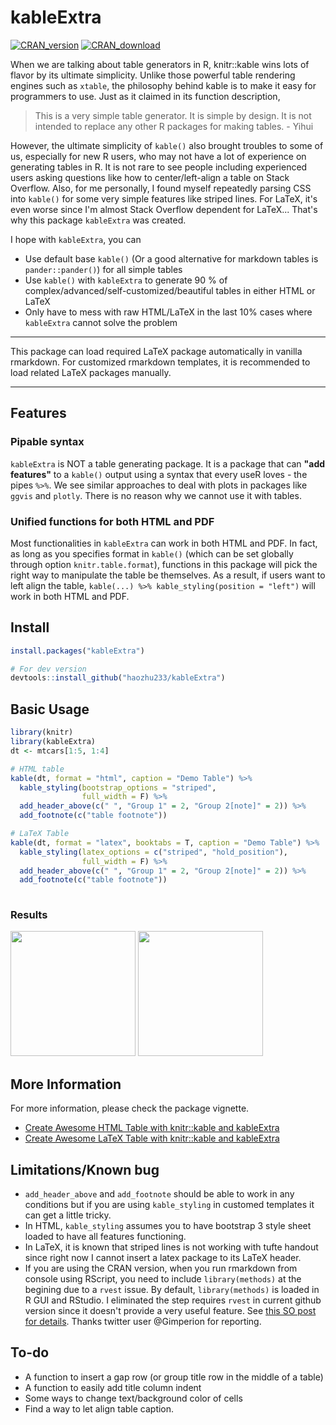 # kableExtra
[![CRAN_version](http://www.r-pkg.org/badges/version/kableExtra)](http://cran.r-project.org/package=kableExtra)
[![CRAN_download](http://cranlogs.r-pkg.org/badges/kableExtra)](http://cran.r-project.org/package=kableExtra)

When we are talking about table generators in R, knitr::kable wins lots of flavor by its ultimate simplicity. Unlike those powerful table rendering engines such as `xtable`, the philosophy behind kable is to make it easy for programmers to use. Just as it claimed in its function description, 

> This is a very simple table generator. It is simple by design. It is not intended to replace any other R packages for making tables. - Yihui

However, the ultimate simplicity of `kable()` also brought troubles to some of us, especially for new R users, who may not have a lot of experience on generating tables in R. It is not rare to see people including experienced users asking questions like how to center/left-align a table on Stack Overflow. Also, for me personally, I found myself repeatedly parsing CSS into `kable()` for some very simple features like striped lines. For LaTeX, it's even worse since I'm almost Stack Overflow dependent for LaTeX... That's why this package `kableExtra` was created. 

I hope with `kableExtra`, you can

- Use default base `kable()` (Or a good alternative for markdown tables is `pander::pander()`) for all simple tables
- Use `kable()` with `kableExtra` to generate 90 % of complex/advanced/self-customized/beautiful tables in either HTML or LaTeX
- Only have to mess with raw HTML/LaTeX in the last 10% cases where `kableExtra` cannot solve the problem

***
This package can load required LaTeX package automatically in vanilla rmarkdown. For customized rmarkdown templates, it is recommended to load related LaTeX packages manually.
***

## Features
### Pipable syntax
`kableExtra` is NOT a table generating package. It is a package that can **"add features"** to a `kable()` output using a syntax that every useR loves - the pipes `%>%`. We see similar approaches to deal with plots in packages like `ggvis` and `plotly`. There is no reason why we cannot use it with tables. 

### Unified functions for both HTML and PDF
Most functionalities in `kableExtra` can work in both HTML and PDF. In fact, as long as you specifies format in `kable()` (which can be set globally through option `knitr.table.format`), functions in this package will pick the right way to manipulate the table be themselves. As a result, if users want to left align the table, `kable(...) %>% kable_styling(position = "left")` will work in both HTML and PDF. 

## Install
```r
install.packages("kableExtra")

# For dev version
devtools::install_github("haozhu233/kableExtra")
```

## Basic Usage
```r
library(knitr)
library(kableExtra)
dt <- mtcars[1:5, 1:4]

# HTML table
kable(dt, format = "html", caption = "Demo Table") %>%
  kable_styling(bootstrap_options = "striped", 
                full_width = F) %>%
  add_header_above(c(" ", "Group 1" = 2, "Group 2[note]" = 2)) %>%
  add_footnote(c("table footnote"))

# LaTeX Table
kable(dt, format = "latex", booktabs = T, caption = "Demo Table") %>%
  kable_styling(latex_options = c("striped", "hold_position"), 
                full_width = F) %>%
  add_header_above(c(" ", "Group 1" = 2, "Group 2[note]" = 2)) %>%
  add_footnote(c("table footnote"))
  
```
### Results
<img src="http://i.imgur.com/kHFBF3Hm.png" style="height: 200px;"/>
<img src="http://i.imgur.com/q46hzORm.png" style="height: 200px;"/>

## More Information
For more information, please check the package vignette.

- [Create Awesome HTML Table with knitr::kable and kableExtra](http://haozhu233.github.io/kableExtra/awesome_table_in_html.html)
- [Create Awesome LaTeX Table with knitr::kable and kableExtra](http://haozhu233.github.io/kableExtra/awesome_table_in_pdf.pdf)

## Limitations/Known bug
- `add_header_above` and `add_footnote` should be able to work in any conditions but if you are using `kable_styling` in customed templates it can get a little tricky. 
- In HTML, `kable_styling` assumes you to have bootstrap 3 style sheet loaded to have all features functioning. 
- In LaTeX, it is known that striped lines is not working with tufte handout since right now I cannot insert a latex package to its LaTeX header. 
- If you are using the CRAN version, when you run rmarkdown from console using RScript, you need to include `library(methods)` at the begining due to a `rvest` issue. By default, `library(methods)` is loaded in R GUI and RStudio. I eliminated the step requires `rvest` in current github version since it doesn't provide a very useful feature. See [this SO post for details](http://stackoverflow.com/questions/35351443/rvest-html-nodes-error-cannot-coerce-type-environment-to-vector-of-type-l). Thanks twitter user @Gimperion for reporting. 

## To-do
- A function to insert a gap row (or group title row in the middle of a table)
- A function to easily add title column indent
- Some ways to change text/background color of cells
- Find a way to let align table caption.
